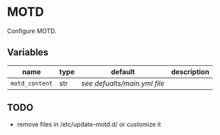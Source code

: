 # MOTD

Configure MOTD.

## Variables

| name           | type | default                      | description |
| ---            | ---  | ---                          | ---         |
| `motd_content` | str  | *see defualts/main.yml file* |             |

## TODO

- remove files in /etc/update-motd.d/ or customize it
